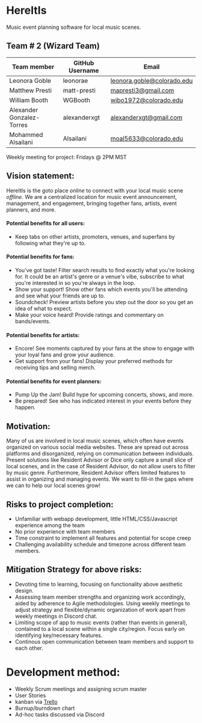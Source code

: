 # HereItIs
Music event planning software for local music scenes.

## Team # 2 (Wizard Team)
| Team member | GitHub Username | Email |
|-|-|-|
| Leonora Goble | leonorae | leonora.goble@colorado.edu
Matthew Presti | matt-presti | mapresti3@gmail.com
William Booth| WGBooth | wibo1972@colorado.edu
Alexander Gonzalez-Torres | alexanderxgt | alexanderxgt@gmail.com
Mohammed Alsailani | Alsailani | moal5633@colorado.edu

Weekly meeting for project: 
Fridays @ 2PM MST

## Vision statement:
HereItIs is the goto place _online_ to connect with your local music scene _offline_. We are a centralized location for music event announcement, management, and engagement, bringing together fans, artists, event planners, and more.

#### Potential benefits for all users:
- Keep tabs on other artists, promoters, venues, and superfans by following what they're up to.

#### Potential benefits for fans:
- You've got taste! Filter search results to find exactly what you're looking for. It could be an artist's genre or a venue's vibe, subscribe to what you're interested in so you're always in the loop.
- Show your support! Show other fans which events you'll be attending and see what your friends are up to.
- Soundcheck! Preview artists before you step out the door so you get an idea of what to expect.
- Make your voice heard! Provide ratings and commentary on bands/events.

#### Potential benefits for artists:
- Encore! See moments captured by your fans at the show to engage with your loyal fans and grow your audience.
- Get support from your fans! Display your preferred methods for receiving tips and selling merch.

#### Potential benefits for event planners:
- Pump Up the Jam! Build hype for upcoming concerts, shows, and more.
- Be prepared! See who has indicated interest in your events before they happen.

## Motivation:
Many of us are involved in local music scenes, which often have events organized on various social media websites. These are spread out across platforms and disorganized, relying on communication between individuals. Present solutions like Resident Advisor or Dice only capture a small slice of local scenes, and in the case of Resident Advisor, do not allow users to filter by music genre. Furthermore, Resident Advisor offers limited features to assist in organizing and managing events. We want to fill-in the gaps where we can to help our local scenes grow! 

## Risks to project completion:
- Unfamiliar with webapp development, little HTML/CSS/Javascript experience among the team
- No prior experience with team members
- Time constraint to implement all features and potential for scope creep
- Challenging availability schedule and timezone across different team members.

## Mitigation Strategy for above risks:
- Devoting time to learning, focusing on functionality above aesthetic design.
- Assessing team member strengths and organizing work accordingly, aided by adherence to Agile methodologies. Using weekly meetings to adjust strategy and flexible/dynamic organization of work apart from weekly meetings in Discord chat.
- Limiting scope of app to music events (rather than events in general), contained to a local scene within a single city/region. Focus early on identifying key/necessary features.
- Continous open communication between team members and support to each other.

# Development method:
- Weekly Scrum meetings and assigning scrum master
- User Stories
- kanban via [Trello](https://trello.com/invite/b/66ee14f2ebb2bed462a868ac/ATTI55abcb1be45640ce0b7573874bbff32f36463F4F/wizardteam)
- Burnup/burndown chart
- Ad-hoc tasks discussed via Discord 



